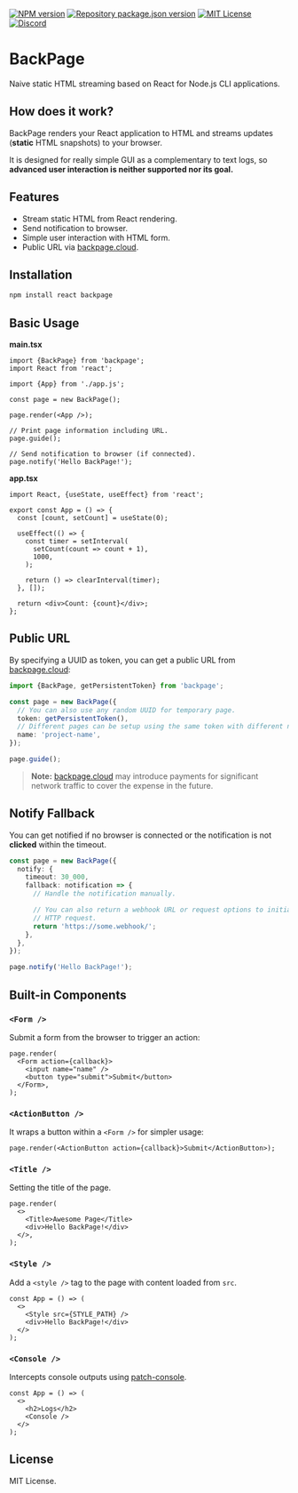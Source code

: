 [![NPM version](https://img.shields.io/npm/v/backpage?color=%23cb3837&style=flat-square)](https://www.npmjs.com/package/backpage)
[![Repository package.json version](https://img.shields.io/github/package-json/v/vilicvane/backpage?color=%230969da&label=repo&style=flat-square)](./package.json)
[![MIT License](https://img.shields.io/badge/license-MIT-999999?style=flat-square)](./LICENSE)
[![Discord](https://img.shields.io/badge/chat-discord-5662f6?style=flat-square)](https://discord.gg/wEVn2qcf8h)

# BackPage

Naive static HTML streaming based on React for Node.js CLI applications.

## How does it work?

BackPage renders your React application to HTML and streams updates (**static** HTML snapshots) to your browser.

It is designed for really simple GUI as a complementary to text logs, so **advanced user interaction is neither supported nor its goal.**

## Features

- Stream static HTML from React rendering.
- Send notification to browser.
- Simple user interaction with HTML form.
- Public URL via [backpage.cloud](https://backpage.cloud).

## Installation

```bash
npm install react backpage
```

## Basic Usage

**main.tsx**

```tsx
import {BackPage} from 'backpage';
import React from 'react';

import {App} from './app.js';

const page = new BackPage();

page.render(<App />);

// Print page information including URL.
page.guide();

// Send notification to browser (if connected).
page.notify('Hello BackPage!');
```

**app.tsx**

```tsx
import React, {useState, useEffect} from 'react';

export const App = () => {
  const [count, setCount] = useState(0);

  useEffect(() => {
    const timer = setInterval(
      setCount(count => count + 1),
      1000,
    );

    return () => clearInterval(timer);
  }, []);

  return <div>Count: {count}</div>;
};
```

## Public URL

By specifying a UUID as token, you can get a public URL from [backpage.cloud](https://backpage.cloud):

```ts
import {BackPage, getPersistentToken} from 'backpage';

const page = new BackPage({
  // You can also use any random UUID for temporary page.
  token: getPersistentToken(),
  // Different pages can be setup using the same token with different names.
  name: 'project-name',
});

page.guide();
```

> **Note:** [backpage.cloud](https://backpage.cloud) may introduce payments for significant network traffic to cover the expense in the future.

## Notify Fallback

You can get notified if no browser is connected or the notification is not **clicked** within the timeout.

```ts
const page = new BackPage({
  notify: {
    timeout: 30_000,
    fallback: notification => {
      // Handle the notification manually.

      // You can also return a webhook URL or request options to initiate an
      // HTTP request.
      return 'https://some.webhook/';
    },
  },
});

page.notify('Hello BackPage!');
```

## Built-in Components

### `<Form />`

Submit a form from the browser to trigger an action:

```tsx
page.render(
  <Form action={callback}>
    <input name="name" />
    <button type="submit">Submit</button>
  </Form>,
);
```

### `<ActionButton />`

It wraps a button within a `<Form />` for simpler usage:

```tsx
page.render(<ActionButton action={callback}>Submit</ActionButton>);
```

### `<Title />`

Setting the title of the page.

```tsx
page.render(
  <>
    <Title>Awesome Page</Title>
    <div>Hello BackPage!</div>
  </>,
);
```

### `<Style />`

Add a `<style />` tag to the page with content loaded from `src`.

```tsx
const App = () => (
  <>
    <Style src={STYLE_PATH} />
    <div>Hello BackPage!</div>
  </>
);
```

### `<Console />`

Intercepts console outputs using [patch-console](https://www.npmjs.com/package/patch-console).

```tsx
const App = () => (
  <>
    <h2>Logs</h2>
    <Console />
  </>
);
```

## License

MIT License.
